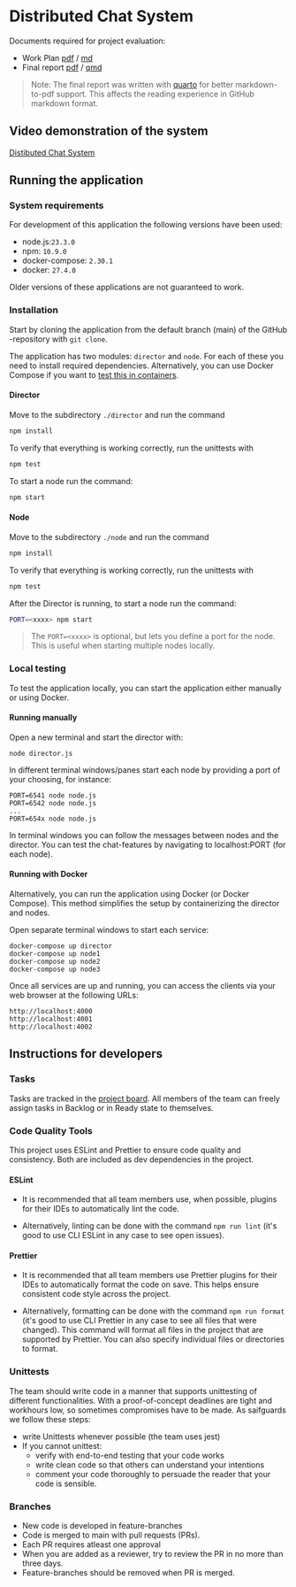 # Distributed Chat System 

Documents required for project evaluation:
- Work Plan [pdf](./docs/work-plan.pdf) / [md](./docs/work-plan.md)
- Final report [pdf](./docs/final-report.pdf) / [qmd](./docs/final-report.qmd)

> Note: The final report was written with [quarto](https://quarto.org/) for better markdown-to-pdf support. This affects the reading experience in GitHub markdown format. 


## Video demonstration of the system

[Distibuted Chat System](https://helsinkifi-my.sharepoint.com/:v:/g/personal/vaisajuh_ad_helsinki_fi/EZwn-eFB-g5Ko_OXWVBGUS4BmKZBHP22L3Yw1NQCFuj6cw?e=BbRv9M&nav=eyJyZWZlcnJhbEluZm8iOnsicmVmZXJyYWxBcHAiOiJTdHJlYW1XZWJBcHAiLCJyZWZlcnJhbFZpZXciOiJTaGFyZURpYWxvZy1MaW5rIiwicmVmZXJyYWxBcHBQbGF0Zm9ybSI6IldlYiIsInJlZmVycmFsTW9kZSI6InZpZXcifX0%3D)


## Running the application

### System requirements 

For development of this application the following versions have been used:
- node.js:`23.3.0` 
- npm: `10.9.0`
- docker-compose: `2.30.1` 
- docker: `27.4.0`

Older versions of these applications are not guaranteed to work.

### Installation

Start by cloning the application from the default branch (main) of the GitHub -repository with `git clone`.

The application has two modules: `director` and `node`. For each of these you need to install required dependencies. Alternatively, you can use Docker Compose if you want to [test this in containers](#running-with-docker).

#### Director
Move to the subdirectory `./director` and run the command 

```bash
npm install
```

To verify that everything is working correctly, run the unittests with 

```bash
npm test
```
To start a node run the command:
```bash
npm start
```

#### Node

Move to the subdirectory `./node` and run the command 

```bash
npm install
```

To verify that everything is working correctly, run the unittests with 

```bash
npm test
```

After the Director is running, to start a node run the command:

```bash
PORT=<xxxx> npm start
```

> The `PORT=<xxxx>` is optional, but lets you define a port for the node. This is useful when starting multiple nodes locally. 

### Local testing

To test the application locally, you can start the application either manually or using Docker.

#### Running manually

Open a new terminal and start the director with:
```
node director.js
```

In different terminal windows/panes start each node by providing a port of your choosing, for instance:
```
PORT=6541 node node.js
PORT=6542 node node.js
...
PORT=654x node node.js
```

In terminal windows you can follow the messages between nodes and the director. You can test the chat-features by navigating to localhost:PORT (for each node). 

#### Running with Docker

Alternatively, you can run the application using Docker (or Docker Compose). This method simplifies the setup by containerizing the director and nodes.

Open separate terminal windows to start each service:
```
docker-compose up director
docker-compose up node1
docker-compose up node2
docker-compose up node3
```
Once all services are up and running, you can access the clients via your web browser at the following URLs:
```
http://localhost:4000
http://localhost:4001
http://localhost:4002
```
## Instructions for developers

### Tasks

Tasks are tracked in the [project board](https://github.com/orgs/distro2024/projects/1). All members of the team can freely assign tasks in Backlog or in Ready state to themselves. 

### Code Quality Tools

This project uses ESLint and Prettier to ensure code quality and consistency. Both are included as dev dependencies in the project.


#### ESLint

- It is recommended that all team members use, when possible, plugins for their IDEs to automatically lint the code.

- Alternatively, linting can be done with the command `npm run lint` (it's good to use CLI ESLint in any case to see open issues).


#### Prettier

- It is recommended that all team members use Prettier plugins for their IDEs to automatically format the code on save. This helps ensure consistent code style across the project.

- Alternatively, formatting can be done with the command `npm run format` (it's good to use CLI Prettier in any case to see all files that were changed). This command will format all files in the project that are supported by Prettier. You can also specify individual files or directories to format.

### Unittests
The team should write code in a manner that supports unittesting of different functionalities. With a proof-of-concept deadlines are tight and workhours low, so sometimes compromises have to be made. As saifguards we follow these steps:
- write Unittests whenever possible (the team uses jest)
- If you cannot unittest:  
  - verify with end-to-end testing that your code works
  - write clean code so that others can understand your intentions
  - comment your code thoroughly to persuade the reader that your code is sensible. 

### Branches
- New code is developed in feature-branches
- Code is merged to main with pull requests (PRs). 
- Each PR requires atleast one approval
- When you are added as a reviewer, try to review the PR in no more than three days. 
- Feature-branches should be removed when PR is merged. 

